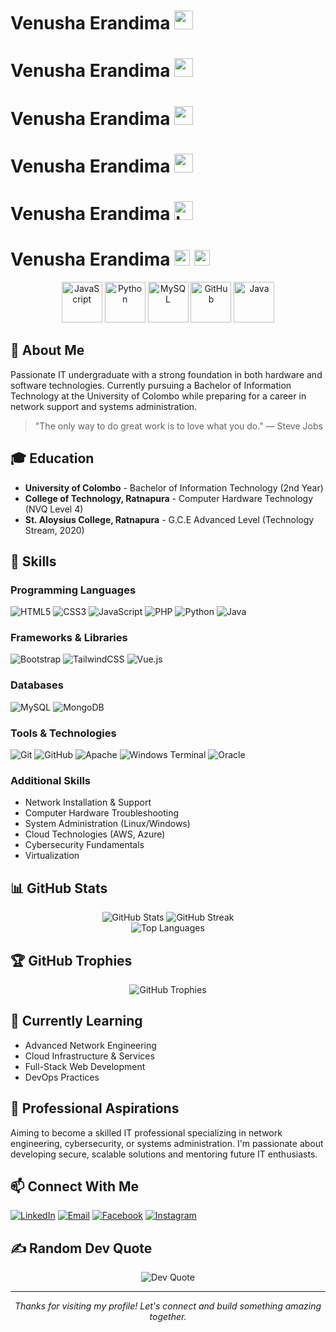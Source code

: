 # Venusha Erandima <img src="https://raw.githubusercontent.com/TheDudeThatCode/TheDudeThatCode/master/Assets/Developer.gif" width="30px">
# Venusha Erandima <img src="https://cdn.jsdelivr.net/gh/devicons/devicon/icons/linux/linux-original.svg" width="30px">
# Venusha Erandima <img src="https://raw.githubusercontent.com/FortAwesome/Font-Awesome/6.x/svgs/solid/laptop-code.svg" width="30px">
# Venusha Erandima <img src="https://techicons.org/icons/programming/code-solid.svg" width="30px">
# Venusha Erandima <img src="https://raw.githubusercontent.com/Tarikul-Islam-Anik/Animated-Fluent-Emojis/master/Emojis/Objects/Laptop.png" alt="Laptop" width="30" height="30" />
# Venusha Erandima <img src="https://raw.githubusercontent.com/Tarikul-Islam-Anik/Animated-Fluent-Emojis/master/Emojis/Objects/Laptop.png" alt="Laptop" width="25" height="25" /> <img src="https://raw.githubusercontent.com/Tarikul-Islam-Anik/Animated-Fluent-Emojis/master/Emojis/Objects/Satellite%20Antenna.png" alt="Network" width="25" height="25" />

<div align="center">
  <img src="https://techstack-generator.vercel.app/js-icon.svg" alt="JavaScript" width="65" height="65" />
  <img src="https://techstack-generator.vercel.app/python-icon.svg" alt="Python" width="65" height="65" />
  <img src="https://techstack-generator.vercel.app/mysql-icon.svg" alt="MySQL" width="65" height="65" />
  <img src="https://techstack-generator.vercel.app/github-icon.svg" alt="GitHub" width="65" height="65" />
  <img src="https://techstack-generator.vercel.app/java-icon.svg" alt="Java" width="65" height="65" />
</div>

## 👋 About Me
Passionate IT undergraduate with a strong foundation in both hardware and software technologies. Currently pursuing a Bachelor of Information Technology at the University of Colombo while preparing for a career in network support and systems administration.

> "The only way to do great work is to love what you do." — Steve Jobs

## 🎓 Education
- **University of Colombo** - Bachelor of Information Technology (2nd Year)
- **College of Technology, Ratnapura** - Computer Hardware Technology (NVQ Level 4)
- **St. Aloysius College, Ratnapura** - G.C.E Advanced Level (Technology Stream, 2020)

## 🚀 Skills
### Programming Languages
![HTML5](https://img.shields.io/badge/html5-%23E34F26.svg?style=for-the-badge&logo=html5&logoColor=white)
![CSS3](https://img.shields.io/badge/css3-%231572B6.svg?style=for-the-badge&logo=css3&logoColor=white)
![JavaScript](https://img.shields.io/badge/javascript-%23323330.svg?style=for-the-badge&logo=javascript&logoColor=%23F7DF1E)
![PHP](https://img.shields.io/badge/php-%23777BB4.svg?style=for-the-badge&logo=php&logoColor=white)
![Python](https://img.shields.io/badge/python-3670A0?style=for-the-badge&logo=python&logoColor=ffdd54)
![Java](https://img.shields.io/badge/java-%23ED8B00.svg?style=for-the-badge&logo=openjdk&logoColor=white)

### Frameworks & Libraries
![Bootstrap](https://img.shields.io/badge/bootstrap-%238511FA.svg?style=for-the-badge&logo=bootstrap&logoColor=white)
![TailwindCSS](https://img.shields.io/badge/tailwindcss-%2338B2AC.svg?style=for-the-badge&logo=tailwind-css&logoColor=white)
![Vue.js](https://img.shields.io/badge/vue.js-%2335495e.svg?style=for-the-badge&logo=vuedotjs&logoColor=%234FC08D)

### Databases
![MySQL](https://img.shields.io/badge/mysql-4479A1.svg?style=for-the-badge&logo=mysql&logoColor=white)
![MongoDB](https://img.shields.io/badge/MongoDB-%234ea94b.svg?style=for-the-badge&logo=mongodb&logoColor=white)

### Tools & Technologies
![Git](https://img.shields.io/badge/git-%23F05033.svg?style=for-the-badge&logo=git&logoColor=white)
![GitHub](https://img.shields.io/badge/github-%23121011.svg?style=for-the-badge&logo=github&logoColor=white)
![Apache](https://img.shields.io/badge/apache-%23D42029.svg?style=for-the-badge&logo=apache&logoColor=white)
![Windows Terminal](https://img.shields.io/badge/Windows%20Terminal-%234D4D4D.svg?style=for-the-badge&logo=windows-terminal&logoColor=white)
![Oracle](https://img.shields.io/badge/Oracle-F80000?style=for-the-badge&logo=oracle&logoColor=white)

### Additional Skills
- Network Installation & Support
- Computer Hardware Troubleshooting
- System Administration (Linux/Windows)
- Cloud Technologies (AWS, Azure)
- Cybersecurity Fundamentals
- Virtualization

## 📊 GitHub Stats
<div align="center">
  <img src="https://github-readme-stats.vercel.app/api?username=venushaerandima&theme=radical&hide_border=false&include_all_commits=false&count_private=false" alt="GitHub Stats" />
  <img src="https://nirzak-streak-stats.vercel.app/?user=venushaerandima&theme=radical&hide_border=false" alt="GitHub Streak" />
</div>

<div align="center">
  <img src="https://github-readme-stats.vercel.app/api/top-langs/?username=venushaerandima&theme=radical&hide_border=false&include_all_commits=false&count_private=false&layout=compact" alt="Top Languages" />
</div>

## 🏆 GitHub Trophies
<div align="center">
  <img src="https://github-profile-trophy.vercel.app/?username=venushaerandima&theme=radical&no-frame=true&margin-w=15&margin-h=15" alt="GitHub Trophies" />
</div>

## 🌱 Currently Learning
- Advanced Network Engineering
- Cloud Infrastructure & Services
- Full-Stack Web Development
- DevOps Practices

## 💼 Professional Aspirations
Aiming to become a skilled IT professional specializing in network engineering, cybersecurity, or systems administration. I'm passionate about developing secure, scalable solutions and mentoring future IT enthusiasts.

## 📫 Connect With Me
[![LinkedIn](https://img.shields.io/badge/LinkedIn-%230077B5.svg?style=for-the-badge&logo=linkedin&logoColor=white)](https://linkedin.com/in/Venusha-Erandima)
[![Email](https://img.shields.io/badge/Email-D14836?style=for-the-badge&logo=gmail&logoColor=white)](mailto:venushaerandima@gmail.com)
[![Facebook](https://img.shields.io/badge/Facebook-%231877F2.svg?style=for-the-badge&logo=Facebook&logoColor=white)](https://facebook.com/Venusha-Erandima)
[![Instagram](https://img.shields.io/badge/Instagram-%23E4405F.svg?style=for-the-badge&logo=Instagram&logoColor=white)](https://instagram.com/Venusha-Erandima)

## ✍️ Random Dev Quote
<div align="center">
  <img src="https://quotes-github-readme.vercel.app/api?type=horizontal&theme=radical" alt="Dev Quote" />
</div>

---
<div align="center">
  <i>Thanks for visiting my profile! Let's connect and build something amazing together.</i>
</div>
